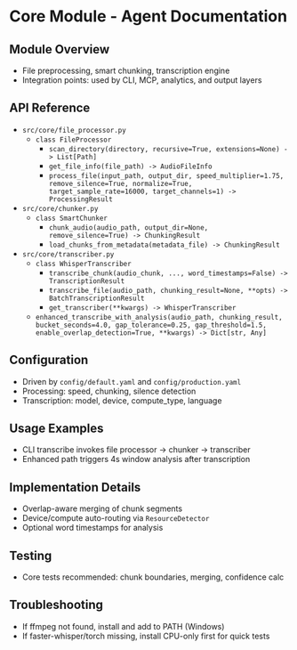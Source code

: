 # Core Module - Agent Documentation

## Module Overview
- File preprocessing, smart chunking, transcription engine
- Integration points: used by CLI, MCP, analytics, and output layers

## API Reference
- `src/core/file_processor.py`
  - `class FileProcessor`
    - `scan_directory(directory, recursive=True, extensions=None) -> List[Path]`
    - `get_file_info(file_path) -> AudioFileInfo`
    - `process_file(input_path, output_dir, speed_multiplier=1.75, remove_silence=True, normalize=True, target_sample_rate=16000, target_channels=1) -> ProcessingResult`
- `src/core/chunker.py`
  - `class SmartChunker`
    - `chunk_audio(audio_path, output_dir=None, remove_silence=True) -> ChunkingResult`
    - `load_chunks_from_metadata(metadata_file) -> ChunkingResult`
- `src/core/transcriber.py`
  - `class WhisperTranscriber`
    - `transcribe_chunk(audio_chunk, ..., word_timestamps=False) -> TranscriptionResult`
    - `transcribe_file(audio_path, chunking_result=None, **opts) -> BatchTranscriptionResult`
    - `get_transcriber(**kwargs) -> WhisperTranscriber`
  - `enhanced_transcribe_with_analysis(audio_path, chunking_result, bucket_seconds=4.0, gap_tolerance=0.25, gap_threshold=1.5, enable_overlap_detection=True, **kwargs) -> Dict[str, Any]`

## Configuration
- Driven by `config/default.yaml` and `config/production.yaml`
- Processing: speed, chunking, silence detection
- Transcription: model, device, compute_type, language

## Usage Examples
- CLI transcribe invokes file processor → chunker → transcriber
- Enhanced path triggers 4s window analysis after transcription

## Implementation Details
- Overlap-aware merging of chunk segments
- Device/compute auto-routing via `ResourceDetector`
- Optional word timestamps for analysis

## Testing
- Core tests recommended: chunk boundaries, merging, confidence calc

## Troubleshooting
- If ffmpeg not found, install and add to PATH (Windows)
- If faster-whisper/torch missing, install CPU-only first for quick tests


